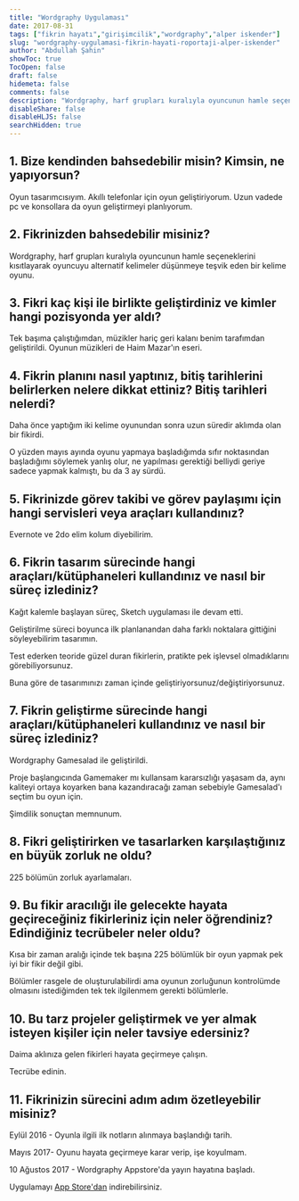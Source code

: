 ```yaml
---
title: "Wordgraphy Uygulaması"
date: 2017-08-31
tags: ["fikrin hayatı","girişimcilik","wordgraphy","alper iskender"]
slug: "wordgraphy-uygulamasi-fikrin-hayati-roportaji-alper-iskender"
author: "Abdullah Şahin"
showToc: true
TocOpen: false
draft: false
hidemeta: false
comments: false
description: "Wordgraphy, harf grupları kuralıyla oyuncunun hamle seçeneklerini kısıtlayarak oyuncuyu alternatif kelimeler düşünmeye teşvik eden bir kelime oyunu."
disableShare: false
disableHLJS: false
searchHidden: true
---
```


## 1. Bize kendinden bahsedebilir misin? Kimsin, ne yapıyorsun?

Oyun tasarımcısıyım.
Akıllı telefonlar için oyun geliştiriyorum.
Uzun vadede pc ve konsollara da oyun geliştirmeyi planlıyorum.

## 2. Fikrinizden bahsedebilir misiniz?

Wordgraphy, harf grupları kuralıyla oyuncunun hamle seçeneklerini kısıtlayarak oyuncuyu alternatif kelimeler düşünmeye teşvik eden bir kelime oyunu.


## 3. Fikri kaç kişi ile birlikte geliştirdiniz ve kimler hangi pozisyonda yer aldı?

Tek başıma çalıştığımdan, müzikler hariç geri kalanı benim tarafımdan geliştirildi.
Oyunun müzikleri de Haim Mazar'ın eseri.

## 4. Fikrin planını nasıl yaptınız, bitiş tarihlerini belirlerken nelere dikkat ettiniz? Bitiş tarihleri nelerdi?

Daha önce yaptığım iki kelime oyunundan sonra uzun süredir aklımda olan bir fikirdi.

O yüzden mayıs ayında oyunu yapmaya başladığımda sıfır noktasından başladığımı söylemek yanlış olur, ne yapılması gerektiği belliydi geriye sadece yapmak kalmıştı, bu da 3 ay sürdü.

## 5. Fikrinizde görev takibi ve görev paylaşımı için hangi servisleri veya araçları kullandınız?

Evernote ve 2do elim kolum diyebilirim.

## 6. Fikrin tasarım sürecinde hangi araçları/kütüphaneleri kullandınız ve nasıl bir süreç izlediniz?

Kağıt kalemle başlayan süreç, Sketch uygulaması ile devam etti.

Geliştirilme süreci boyunca ilk planlanandan daha farklı noktalara gittiğini söyleyebilirim tasarımın.

Test ederken teoride güzel duran fikirlerin, pratikte pek işlevsel olmadıklarını görebiliyorsunuz.

Buna göre de tasarımınızı zaman içinde geliştiriyorsunuz/değiştiriyorsunuz.

## 7. Fikrin geliştirme sürecinde hangi araçları/kütüphaneleri kullandınız ve nasıl bir süreç izlediniz?

Wordgraphy Gamesalad ile geliştirildi.

Proje başlangıcında Gamemaker mı kullansam kararsızlığı yaşasam da, aynı kaliteyi ortaya koyarken bana kazandıracağı zaman sebebiyle Gamesalad'ı seçtim bu oyun için.

Şimdilik sonuçtan memnunum.

## 8. Fikri geliştirirken ve tasarlarken karşılaştığınız en büyük zorluk ne oldu?

225 bölümün zorluk ayarlamaları.


## 9. Bu fikir aracılığı ile gelecekte hayata geçireceğiniz fikirleriniz için neler öğrendiniz? Edindiğiniz tecrübeler neler oldu?

Kısa bir zaman aralığı içinde tek başına 225 bölümlük bir oyun yapmak pek iyi bir fikir değil gibi.

Bölümler rasgele de oluşturulabilirdi ama oyunun zorluğunun kontrolümde olmasını istediğimden tek tek ilgilenmem gerekti bölümlerle.

## 10. Bu tarz projeler geliştirmek ve yer almak isteyen kişiler için neler tavsiye edersiniz?

Daima aklınıza gelen fikirleri hayata geçirmeye çalışın.

Tecrübe edinin.

## 11. Fikrinizin sürecini adım adım özetleyebilir misiniz?

Eylül 2016 - Oyunla ilgili ilk notların alınmaya başlandığı tarih.

Mayıs 2017- Oyunu hayata geçirmeye karar verip, işe koyulmam.

10 Ağustos 2017 - Wordgraphy Appstore'da yayın hayatına başladı.

Uygulamayı [App Store'dan](https://itunes.apple.com/us/app/wordgraphy/id1231595810?mt=8) indirebilirsiniz.
